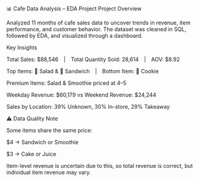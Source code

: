 📊 Cafe Data Analysis – EDA Project
Project Overview

Analyzed 11 months of cafe sales data to uncover trends in revenue, item performance, and customer behavior.
The dataset was cleaned in SQL, followed by EDA, and visualized through a dashboard.

Key Insights

Total Sales: $88,546 | Total Quantity Sold: 28,614 | AOV: $8.92

Top Items: 🥗 Salad & 🥪 Sandwich | Bottom Item: 🍪 Cookie

Premium Items: Salad & Smoothie priced at $4–$5

Weekday Revenue: $60,179 vs Weekend Revenue: $24,244

Sales by Location: 39% Unknown, 30% In-store, 29% Takeaway

⚠️ Data Quality Note

Some items share the same price:

$4 → Sandwich or Smoothie

$3 → Cake or Juice

Item-level revenue is uncertain due to this, so total revenue is correct, but individual item revenue may vary.

